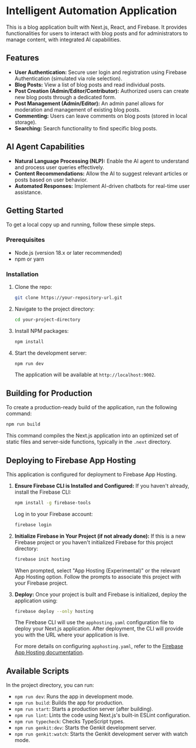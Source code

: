
# Intelligent Automation Application

This is a blog application built with Next.js, React, and Firebase. It provides functionalities for users to interact with blog posts and for administrators to manage content, with integrated AI capabilities.

## Features

- **User Authentication:** Secure user login and registration using Firebase Authentication (simulated via role selection).
- **Blog Posts:** View a list of blog posts and read individual posts.
- **Post Creation (Admin/Editor/Contributor):** Authorized users can create new blog posts through a dedicated form.
- **Post Management (Admin/Editor):** An admin panel allows for moderation and management of existing blog posts.
- **Commenting:** Users can leave comments on blog posts (stored in local storage).
- **Searching:** Search functionality to find specific blog posts.

## AI Agent Capabilities
- **Natural Language Processing (NLP):** Enable the AI agent to understand and process user queries effectively.
- **Content Recommendations:** Allow the AI to suggest relevant articles or posts based on user behavior.
- **Automated Responses:** Implement AI-driven chatbots for real-time user assistance.

## Getting Started

To get a local copy up and running, follow these simple steps.

### Prerequisites

- Node.js (version 18.x or later recommended)
- npm or yarn

### Installation

1. Clone the repo:
   ```sh
   git clone https://your-repository-url.git
   ```
2. Navigate to the project directory:
   ```sh
   cd your-project-directory
   ```
3. Install NPM packages:
   ```sh
   npm install
   ```
4. Start the development server:
   ```sh
   npm run dev
   ```
   The application will be available at `http://localhost:9002`.

## Building for Production

To create a production-ready build of the application, run the following command:

```bash
npm run build
```
This command compiles the Next.js application into an optimized set of static files and server-side functions, typically in the `.next` directory.

## Deploying to Firebase App Hosting

This application is configured for deployment to Firebase App Hosting.

1.  **Ensure Firebase CLI is Installed and Configured:**
    If you haven't already, install the Firebase CLI:
    ```bash
    npm install -g firebase-tools
    ```
    Log in to your Firebase account:
    ```bash
    firebase login
    ```
2.  **Initialize Firebase in Your Project (if not already done):**
    If this is a new Firebase project or you haven't initialized Firebase for this project directory:
    ```bash
    firebase init hosting
    ```
    When prompted, select "App Hosting (Experimental)" or the relevant App Hosting option. Follow the prompts to associate this project with your Firebase project.

3.  **Deploy:**
    Once your project is built and Firebase is initialized, deploy the application using:
    ```bash
    firebase deploy --only hosting
    ```
    The Firebase CLI will use the `apphosting.yaml` configuration file to deploy your Next.js application. After deployment, the CLI will provide you with the URL where your application is live.

    For more details on configuring `apphosting.yaml`, refer to the [Firebase App Hosting documentation](https://firebase.google.com/docs/app-hosting/configure).

## Available Scripts

In the project directory, you can run:

- `npm run dev`: Runs the app in development mode.
- `npm run build`: Builds the app for production.
- `npm run start`: Starts a production server (after building).
- `npm run lint`: Lints the code using Next.js's built-in ESLint configuration.
- `npm run typecheck`: Checks TypeScript types.
- `npm run genkit:dev`: Starts the Genkit development server.
- `npm run genkit:watch`: Starts the Genkit development server with watch mode.
